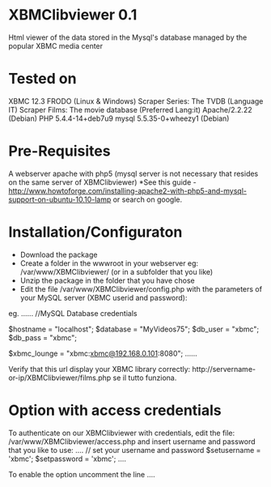XBMClibviewer 0.1
============================================================
Html viewer of the data stored in the Mysql's database managed by the popular XBMC media center


Tested on
============================================================
XBMC 12.3 FRODO (Linux & Windows)
Scraper Series: The TVDB (Language IT)
Scraper Films: The movie database (Preferred Lang:it)
Apache/2.2.22 (Debian)
PHP 5.4.4-14+deb7u9
mysql 5.5.35-0+wheezy1 (Debian)


Pre-Requisites
============================================================
A webserver apache with php5 (mysql server is not necessary that resides on the same server of XBMClibviewer)
*See this guide - http://www.howtoforge.com/installing-apache2-with-php5-and-mysql-support-on-ubuntu-10.10-lamp or search on google.


Installation/Configuraton
============================================================
- Download the package
- Create a folder in the wwwroot in your webserver
  eg: /var/www/XBMClibviewer/ (or in a subfolder that you like)
- Unzip the package in the folder that you have chose
- Edit the file /var/www/XBMClibviewer/config.php with the parameters of your MySQL server (XBMC userid and password):

eg.
......
//MySQL Database credentials

$hostname = "localhost"; 
$database = "MyVideos75"; 
$db_user = "xbmc"; 
$db_pass = "xbmc"; 

$xbmc_lounge = "xbmc:xbmc@192.168.0.101:8080";
......

Verify that this url display your XBMC library correctly:
http://servername-or-ip/XBMClibviewer/films.php se il tutto funziona.


Option with access credentials
============================================================
To authenticate on our XBMClibviewer with credentials, edit the file:
/var/www/XBMClibviewer/access.php and insert username and password that you like to use:
....
// set your username and password
$setusername = 'xbmc';
$setpassword = 'xbmc';
....

To enable the option uncomment the line
....
<?php
   //richiamo pagina per accesso con utente e password
   require ('access.php');
....

of these files
 
/var/www/XBMClibviewer/films.php 
/var/www/XBMClibviewer/series.php 


Link Demo
============================================================
http://m0220.it
http://mozzo.altervista.org/m0220/xbmclibviewer


Mail
============================================================
dr_mozzo@hotmail.it
